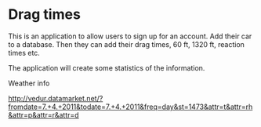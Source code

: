 Drag times
==========

This is an application to allow users to sign up for an account. Add their car to a database. Then they can add their drag times, 60 ft, 1320 ft, reaction times etc.

The application will create some statistics of the information.


Weather info

http://vedur.datamarket.net/?fromdate=7.+4.+2011&todate=7.+4.+2011&freq=day&st=1473&attr=t&attr=rh&attr=p&attr=r&attr=d

